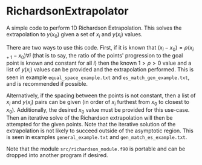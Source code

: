 # RichardsonExtrapolator
A simple code to perform 1D Richardson Extrapolation.
This solves the extrapolation to $y(x_0)$ given a set of $x_i$ and $y(x_i)$ values.

There are two ways to use this code. First, if it is known that $(x_i-x_0)=\rho(x_{i+1}-x_0)\forall i$ (that is to say, the ratio of the points' progression to the goal point is known and constant for all $i$) then the known $1>\rho> 0$ value and a list of $y(x_i)$ values can be provided and the extrapolation performed.
This is seen in example `equal_space_example.txt` and `es_match_gen_example.txt`, and is recommended if possible.

Alternatively, if the spacing between the points is not constant, then a list of $x_i$ and $y(x_i)$ pairs can be given (in order of $x_i$ furthest from $x_0$ to closest to $x_0$).
Additionally, the desired $x_0$ value must be provided for this use-case.
Then an iterative solve of the Richardson extrapolation will then be attempted for the given points.
Note that the iterative solution of the extrapolation is not likely to succeed outside of the asymptotic region.
This is seen in examples `general_example.txt` and `gen_match_es_example.txt`.

Note that the module `src/richardson_module.f90` is portable and can be dropped into another program if desired.